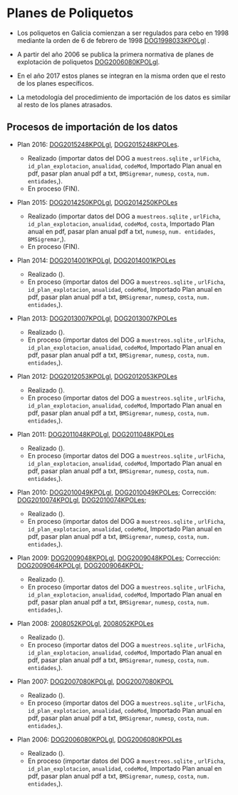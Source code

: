 # Planes de Poliquetos

* Los poliquetos en Galicia comienzan a ser regulados para cebo en 1998 mediante la orden de 6 de febrero de 1998 [DOG1998033KPOLgl][] .

*  A partir del año 2006 se publica la primera normativa de planes de explotación de poliquetos [DOG2006080KPOLgl][].

* En el año 2017 estos planes se integran en la misma orden que el resto de los planes específicos.

* La metodología del procedimiento de importación de los datos es similar al resto de los planes atrasados.  

## Procesos de importación de los datos

* Plan 2016: [DOG2015248KPOLgl](http://www.xunta.gal/dog/Publicados/2015/20151230/AnuncioG0427-231215-0003_gl.html), [DOG2015248KPOLes](http://www.xunta.gal/dog/Publicados/2015/20151230/AnuncioG0427-231215-0003_es.html).
   * Realizado (importar datos del DOG a `muestreos.sqlite` , `urlFicha`, `id_plan_explotacion`, `anualidad`, `codeMod`, Importado Plan anual en pdf, pasar plan anual pdf a txt, `BMSigremar`, `numesp`, `costa`, `num. entidades`,).
   * En proceso (FIN).

* Plan 2015: [DOG2014250KPOLgl](http://www.xunta.gal/dog/Publicados/2014/20141231/AnuncioG0165-231214-0002_gl.html), [DOG2014250KPOLes](http://www.xunta.gal/dog/Publicados/2014/20141231/AnuncioG0165-231214-0002_es.html) 
   * Realizado (importar datos del DOG a `muestreos.sqlite` , `urlFicha`, `id_plan_explotacion`, `anualidad`, `codeMod`, `costa`, Importado Plan anual en pdf, pasar plan anual pdf a txt, `numesp`, `num. entidades`, `BMSigremar`,).
   * En proceso (FIN).

* Plan 2014: [DOG2014001KPOLgl](http://www.xunta.gal/dog/Publicados/2014/20140102/AnuncioG0165-271213-0009_gl.html), [DOG2014001KPOLes](http://www.xunta.gal/dog/Publicados/2014/20140102/AnuncioG0165-271213-0009_es.html)
   * Realizado ().
   * En proceso (importar datos del DOG a `muestreos.sqlite` , `urlFicha`, `id_plan_explotacion`, `anualidad`, `codeMod`, Importado Plan anual en pdf, pasar plan anual pdf a txt, `BMSigremar`, `numesp`, `costa`, `num. entidades`,).

* Plan 2013: [DOG2013007KPOLgl](http://www.xunta.gal/dog/Publicados/2013/20130107/AnuncioG0165-030113-0010_gl.html), [DOG2013007KPOLes](http://www.xunta.gal/dog/Publicados/2013/20130107/AnuncioG0165-030113-0010_es.html)
   * Realizado ().
   * En proceso (importar datos del DOG a `muestreos.sqlite` , `urlFicha`, `id_plan_explotacion`, `anualidad`, `codeMod`, Importado Plan anual en pdf, pasar plan anual pdf a txt, `BMSigremar`, `numesp`, `costa`, `num. entidades`,).

* Plan 2012: [DOG2012053KPOLgl](http://www.xunta.gal/dog/Publicados/2012/20120315/AnuncioG0165-140312-13450_gl.html), [DOG2012053KPOLes](http://www.xunta.gal/dog/Publicados/2012/20120315/AnuncioG0165-140312-13450_es.html)
   * Realizado ().
   * En proceso (importar datos del DOG a `muestreos.sqlite` , `urlFicha`, `id_plan_explotacion`, `anualidad`, `codeMod`, Importado Plan anual en pdf, pasar plan anual pdf a txt, `BMSigremar`, `numesp`, `costa`, `num. entidades`,).

* Plan 2011: [DOG2011048KPOLgl](http://www.xunta.gal/dog/Publicados/2011/20110310/Anuncio98F2_gl.html), [DOG2011048KPOLes](http://www.xunta.gal/dog/Publicados/2011/20110310/AnuncioB436_es.html)
   * Realizado ().
   * En proceso (importar datos del DOG a `muestreos.sqlite` , `urlFicha`, `id_plan_explotacion`, `anualidad`, `codeMod`, Importado Plan anual en pdf, pasar plan anual pdf a txt, `BMSigremar`, `numesp`, `costa`, `num. entidades`,).

* Plan 2010: [DOG2010049KPOLgl](http://www.xunta.gal/dog/Publicados/2010/20100312/Anuncio95DE_gl.html), [DOG2010049KPOLes](http://www.xunta.gal/dog/Publicados/2010/20100312/AnuncioA22E_es.html); Corrección: [DOG2010074KPOLgl](http://www.xunta.gal/dog/Publicados/2010/20100421/Anuncio10D02_gl.html), [DOG2010074KPOLes](http://www.xunta.gal/dog/Publicados/2010/20100421/AnuncioFD3A_es.html); 
   * Realizado ().
   * En proceso (importar datos del DOG a `muestreos.sqlite` , `urlFicha`, `id_plan_explotacion`, `anualidad`, `codeMod`, Importado Plan anual en pdf, pasar plan anual pdf a txt, `BMSigremar`, `numesp`, `costa`, `num. entidades`,).

* Plan 2009: [DOG2009048KPOLgl](http://www.xunta.gal/dog/Publicados/2009/20090310/AnuncioD616_gl.html), [DOG2009048KPOLes](http://www.xunta.gal/dog/Publicados/2009/20090310/AnuncioE50E_es.html); Corrección: [DOG2009064KPOLgl](http://www.xunta.gal/dog/Publicados/2009/20090402/Anuncio13CFA_gl.html), [DOG2009064KPOL](http://www.xunta.gal/dog/Publicados/2009/20090402/Anuncio14B1A_es.html);
   * Realizado ().
   * En proceso (importar datos del DOG a `muestreos.sqlite` , `urlFicha`, `id_plan_explotacion`, `anualidad`, `codeMod`, Importado Plan anual en pdf, pasar plan anual pdf a txt, `BMSigremar`, `numesp`, `costa`, `num. entidades`,).

* Plan 2008: [2008052KPOLgl](http://www.xunta.gal/dog/Publicados/2008/20080313/Anuncio108FE_gl.html), [2008052KPOLes](http://www.xunta.gal/dog/Publicados/2008/20080313/Anuncio1123E_es.html)
   * Realizado ().
   * En proceso (importar datos del DOG a `muestreos.sqlite` , `urlFicha`, `id_plan_explotacion`, `anualidad`, `codeMod`, Importado Plan anual en pdf, pasar plan anual pdf a txt, `BMSigremar`, `numesp`, `costa`, `num. entidades`,).

* Plan 2007: [DOG2007080KPOLgl](http://www.xunta.gal/dog/Publicados/2007/20070425/AnuncioE4DE_gl.html), [DOG2007080KPOL](http://www.xunta.gal/dog/Publicados/2007/20070425/AnuncioE6EE_es.html)
   * Realizado ().
   * En proceso (importar datos del DOG a `muestreos.sqlite` , `urlFicha`, `id_plan_explotacion`, `anualidad`, `codeMod`, Importado Plan anual en pdf, pasar plan anual pdf a txt, `BMSigremar`, `numesp`, `costa`, `num. entidades`,).

* Plan 2006: [DOG2006080KPOLgl](http://www.xunta.gal/dog/Publicados/2006/20060426/AnuncioA60E_gl.html), [DOG2006080KPOLes](http://www.xunta.gal/dog/Publicados/2006/20060426/AnuncioC452_es.html)
   * Realizado ().
   * En proceso (importar datos del DOG a `muestreos.sqlite` , `urlFicha`, `id_plan_explotacion`, `anualidad`, `codeMod`, Importado Plan anual en pdf, pasar plan anual pdf a txt, `BMSigremar`, `numesp`, `costa`, `num. entidades`,).




 [DOG1998033KPOLgl]: http://www.xunta.gal/dog/Publicados/1998/19980218/Anuncio10186_gl.html
 [DOG2006080KPOLgl]: http://www.xunta.gal/dog/Publicados/2006/20060426/AnuncioA60E_gl.html
 
 
